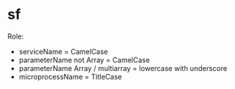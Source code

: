 # sf

Role:
  - serviceName = CamelCase
  - parameterName not Array = CamelCase
  - parameterName Array / multiarray = lowercase with underscore
  - microprocessName = TitleCase
